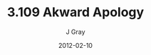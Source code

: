 ---
title: '3.109 Akward Apology'
alt: 'Mysteries of the Arcana'
date: '2012-02-10'
author: 'J Gray'
artist: 'Gennifer'
chapter: '3 Two by Two'
filler: false
---